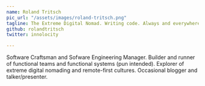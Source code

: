 ```yaml
---
name: Roland Tritsch
pic_url: "/assets/images/roland-tritsch.png"
tagline: The Extreme Digital Nomad. Writing code. Always and everywhere.
github: rolandtritsch
twitter: innolocity

---
```

Software Craftsman and Sofware Engineering Manager. Builder and runner of functional teams and functional systems (pun intended). Explorer of extreme digital nomading and remote-first cultures. Occasional blogger and talker/presenter.
